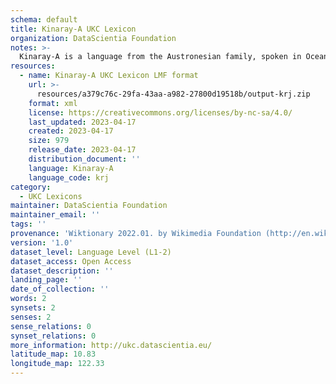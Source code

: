 ```yaml
---
schema: default
title: Kinaray-A UKC Lexicon
organization: DataScientia Foundation
notes: >-
  Kinaray-A is a language from the Austronesian family, spoken in Oceania. The UKC Lexicon of Kinaray-A is represented as a lexico-semantic network. It consists of words, word senses, synsets, as well as sense-level and synset-level relationships.
resources:
  - name: Kinaray-A UKC Lexicon LMF format
    url: >-
      resources/a379c76c-29fa-43aa-a982-27800d19518b/output-krj.zip
    format: xml
    license: https://creativecommons.org/licenses/by-nc-sa/4.0/
    last_updated: 2023-04-17
    created: 2023-04-17
    size: 979
    release_date: 2023-04-17
    distribution_document: ''
    language: Kinaray-A
    language_code: krj
category:
  - UKC Lexicons
maintainer: DataScientia Foundation
maintainer_email: ''
tags: ''
provenance: 'Wiktionary 2022.01. by Wikimedia Foundation (http://en.wiktionary.org); CogNet 2.1 by Khuyagbaatar Batsuren, National University of Mongolia (http://cognet.ukc.disi.unitn.it); Princeton WordNet 2.1 by Princeton University (https://wordnet.princeton.edu)'
version: '1.0'
dataset_level: Language Level (L1-2)
dataset_access: Open Access
dataset_description: ''
landing_page: ''
date_of_collection: ''
words: 2
synsets: 2
senses: 2
sense_relations: 0
synset_relations: 0
more_information: http://ukc.datascientia.eu/
latitude_map: 10.83
longitude_map: 122.33
---
```

